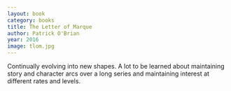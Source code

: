 ```yaml
---
layout: book
category: books
title: The Letter of Marque
author: Patrick O'Brian
year: 2016
image: tlom.jpg
---
```

Continually evolving into new shapes.  A lot to be learned about maintaining story and character arcs over a long series and maintaining interest at different rates and levels.
